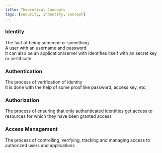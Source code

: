 ```yaml
---
title: Theoretical Concepts
tags: [security, indentity, concept]
---
```


### Identity

The fact of being someone or something  
A user with an username and password  
It can also be an application/server with identifies itself with an secret key or certificate

### Authentication

The process of verification of identity  
It is done with the help of some proof like password, access key, etc.

### Authorization

The process of ensuring that only authenticated identities get access to resources for which they have been granted access

### Access Management

The process of controlling, verifying, tracking and managing access to authorized users and applications